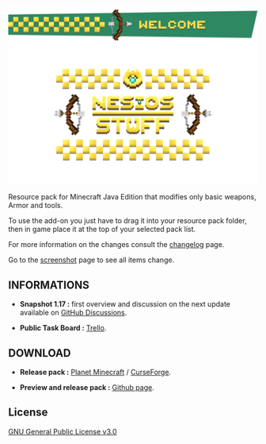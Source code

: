 ![DownloadTitle](/img/ProfileBanner.png)
![DownloadTitle](/img/first_screen.png)

Resource pack for Minecraft Java Edition that modifies only basic weapons, Armor and tools.

To use the add-on you just have to drag it into your resource pack folder, then in game place it at the top of your selected pack list.

For more information on the changes consult the [changelog](about.md) page.

Go to the [screenshot](screen.md) page to see all items change.

## **INFORMATIONS**

- **Snapshot 1.17 :** first overview and discussion on the next update available on [GitHub Discussions](https://github.com/N3siOS/Nesios_Stuff_Addon/discussions/3).

- **Public Task Board :**  [Trello](https://trello.com/b/YKjshhmy/public-task-board).

## **DOWNLOAD**

- **Release pack :** [Planet Minecraft](https://www.planetminecraft.com/texture-pack/nesios-better-stuff/) / [CurseForge](https://www.curseforge.com/minecraft/texture-packs/nesios-stuff-addon).

- **Preview and release pack :** [Github page](https://github.com/N3siOS/Nesios_Stuff_Addon/releases).


## **License**

[GNU General Public License v3.0](https://choosealicense.com/licenses/gpl-3.0/)
